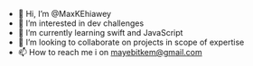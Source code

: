 - 👋 Hi, I’m @MaxKEhiawey
- 👀 I’m interested in dev challenges
- 🌱 I’m currently learning swift and JavaScript
- 💞️ I’m looking to collaborate on projects in scope of expertise
- 📫 How to reach me i on mayebitkem@gmail.com

<!---
MaxKEhiawey/MaxKEhiawey is a ✨ special ✨ repository because its `README.md` (this file) appears on your GitHub profile.
You can click the Preview link to take a look at your changes.
--->
